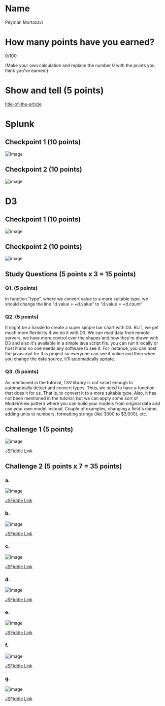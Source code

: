 # Name

Peyman Mortazavi

# How many points have you earned?

0/100

(Make your own calculation and replace the number 0 with the points you think you've earned.)

# Show and tell (5 points)

[title-of-the-article](http://link-to-an-interesting-news-article-about-big-data)

# Splunk

## Checkpoint 1 (10 points)

![Image](http://i.imgur.com/XgW9TDO.jpg)

## Checkpoint 2 (10 points)

![image](http://i.imgur.com/d8qSIMV.jpg)

# D3

## Checkpoint 1 (10 points)

![image](http://i.imgur.com/0hk3KNY.jpg)

## Checkpoint 2 (10 points)

![image](http://i.imgur.com/YIq56Xj.png)

## Study Questions (5 points x 3 = 15 points)

### Q1. (5 points)

In function "type", where we convert value to a more suitable type, we should change the line "d.value = +d.value" to "d.value = +d.count"

### Q2. (5 points)

It might be a hassle to create a super simple bar chart with D3. BUT, we get much more flexibility if we do it with D3. We can read data from remote servers, we have more control over the shapes and how they're drawn with D3 and also it's available in a simple java script file. you can run it locally or host it and no one needs any software to see it. For instance, you can host the javascript for this project so everyone can see it online and then when you change the data source, it'll automatically update.

### Q3. (5 points)

As mentioned in the tutorial, TSV library is not smart enough to automatically detect and convert types. Thus, we need to have a function that does it for us. That is, to convert it to a more suitable type. Also, it has not been mentioned in the tutorial, but we can apply some sort of Model/View pattern where you can build your models from original data and use your own model instead. Couple of examples, changing a field's name, adding units to numbers, formatting strings (like 3000 to $3,000), etc.


## Challenge 1 (5 points)

![image](http://i.imgur.com/ZZqEO9J.png)

[JSFiddle Link](http://jsfiddle.net/peymanmo/v6n7txsv/1)

## Challenge 2 (5 points x 7 = 35 points)

### a. 

![image](http://imgur.com/szIvPgW.png)

[JSFiddle Link](http://jsfiddle.net/peymanmo/v6n7txsv/2/)

### b.

![image](http://imgur.com/iSqvEQG.png)

[JSFiddle Link](http://jsfiddle.net/peymanmo/v6n7txsv/3/)

### c.

![image](http://imgur.com/Jybu7Id.png)

[JSFiddle Link](http://jsfiddle.net/peymanmo/v6n7txsv/4/)

### d.

![image](http://imgur.com/4elaaF5.png)

[JSFiddle Link](http://jsfiddle.net/peymanmo/v6n7txsv/5/)

### e.

![image](http://imgur.com/JMKtscc.png)

[JSFiddle Link](http://jsfiddle.net/peymanmo/v6n7txsv/7/)

### f.

![image](image.png?raw=true)

[JSFiddle Link](http://jsfiddle.net/replace-this-path)


### g.

![image](image.png?raw=true)

[JSFiddle Link](http://jsfiddle.net/replace-this-path)
